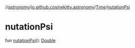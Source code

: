 //[astronomy](../../../index.md)/[io.github.cosinekitty.astronomy](../index.md)/[Time](index.md)/[nutationPsi](nutation-psi.md)

# nutationPsi

fun [nutationPsi](nutation-psi.md)(): [Double](https://kotlinlang.org/api/latest/jvm/stdlib/kotlin/-double/index.html)
